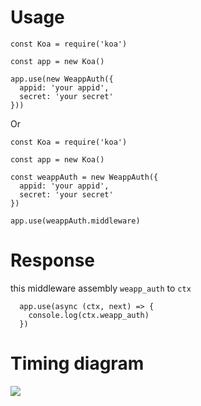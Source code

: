 # Usage

```
const Koa = require('koa')

const app = new Koa()

app.use(new WeappAuth({
  appid: 'your appid',
  secret: 'your secret'
}))

```

Or

```
const Koa = require('koa')

const app = new Koa()

const weappAuth = new WeappAuth({
  appid: 'your appid',
  secret: 'your secret'
})

app.use(weappAuth.middleware)

```

# Response
this middleware assembly `weapp_auth` to `ctx`

```
  app.use(async (ctx, next) => {
    console.log(ctx.weapp_auth)
  })
```

# Timing diagram
![](https://github.com/gongzili456/weapp-auth/weapp-auth-flow.png)
